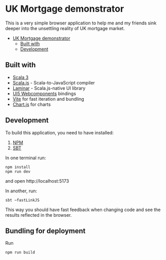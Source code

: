 # UK Mortgage demonstrator

This is a very simple browser application to help me and my friends
sink deeper into the unsettling reality of UK mortgage market.

<!--toc:start-->
- [UK Mortgage demonstrator](#uk-mortgage-demonstrator)
  - [Built with](#built-with)
  - [Development](#development)
<!--toc:end-->

## Built with

- [Scala 3](https://docs.scala-lang.org/tour/tour-of-scala.html)
- [Scala.js](https://scala-js.org) - Scala-to-JavaScript compiler
- [Laminar](https://laminar.dev/) - Scala.js-native UI library
- [UI5 Webcomponents](https://github.com/sherpal/LaminarSAPUI5Bindings) bindings
- [Vite](https://vitejs.dev/) for fast iteration and bundling
- [Chart.js](https://www.chartjs.org/) for charts

## Development

To build this application, you need to have installed:

1. [NPM](https://www.npmjs.com/)
2. [SBT](https://www.scala-sbt.org/download.html)


In one terminal run:

```
npm install
npm run dev
```

and open http://localhost:5173

In another, run:

```
sbt ~fastLinkJS
```

This way you should have fast feedback when changing code and see the results reflected in the browser.

## Bundling for deployment

Run 

```
npm run build
```

